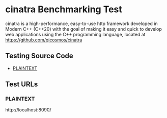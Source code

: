 # cinatra Benchmarking Test

cinatra is a high-performance, easy-to-use http framework developed in Modern C++ (C++20) with the goal of making it easy and quick to develop web applications using the C++ programming language, located at https://github.com/qicosmos/cinatra

## Testing Source Code

* [PLAINTEXT](example/benchmark.cpp)

## Test URLs

### PLAINTEXT

http://localhost:8090/
